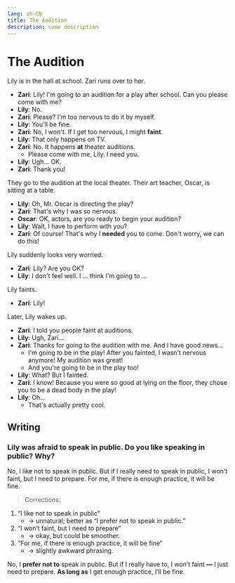```yaml
---
lang: zh-CN
title: The Audition
description: some description
---
```


# The Audition

Lily is in the hall at school. Zari runs over to her.

- **Zari**: Lily! I'm going to an audition for a play after school. Can you please come with me?
- **Lily**: No.
- **Zari**: Please? I'm too nervous to do it by myself.
- **Lily**: You'll be fine.
- **Zari**: No, I won't. If I get too nervous, I might **faint**.
- **Lily**: That only happens on TV.
- **Zari**: No. It happens **at** theater auditions.
  - Please come with me, Lily. I need you.
- **Lily**: Ugh... OK.
- **Zari**: Thank you!

They go to the audition at the local theater. Their art teacher, Oscar, is sitting at a table.

- **Lily**: Oh, Mr. Oscar is directing the play?
- **Zari**: That's why I was so nervous.
- **Oscar**: OK, actors, are you ready to begin your audition?
- **Lily**: Wait, I have to perform with you?
- **Zari**: Of course! That's why I **needed** you to come. Don't worry, we can do this!

Lily suddenly looks very worried.

- **Zari**: Lily? Are you OK?
- **Lily**: I don't feel well. I ... think I'm going to ...

Lily faints.

- **Zari**: Lily!

Later, Lily wakes up.

- **Zari**: I told you people faint at auditions.
- **Lily**: Ugh, Zari...
- **Zari**: Thanks for going to the audition with me. And I have good news...
  - I'm going to be in the play! After you fainted, I wasn't nervous anymore! My audition was great!
  - And you're going to be in the play too!
- **Lily**: What? But I fainted.
- **Zari**: I know! Because you were so good at lying on the floor, they chose you to be a dead body in the play!
- **Lily**: Oh...
  - That's actually pretty cool.

## Writing

### Lily was afraid to speak in public. Do you like speaking in public? Why?

No, I like not to speak in public. But if I really need to speak in public, I won't faint, but I need to prepare. For me, if there is enough practice, it will be fine.

> Corrections:

1. “I like not to speak in public”
   - → unnatural; better as “I prefer not to speak in public.”
2. “I won’t faint, but I need to prepare”
   - → okay, but could be smoother.
3. “For me, if there is enough practice, it will be fine”
   - → slightly awkward phrasing.

No, I **prefer not to** speak in public. But if I really have to, I won’t faint **—** I just need to prepare. **As long as** I get enough practice, I’ll be fine.
